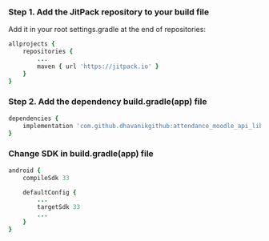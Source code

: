 ### Step 1. Add the JitPack repository to your build file

Add it in your root settings.gradle at the end of repositories:

```ruby
allprojects {
    repositories {
        ...
        maven { url 'https://jitpack.io' }
    }
}
```

### Step 2. Add the dependency build.gradle(app) file

```ruby
dependencies {
    implementation 'com.github.dhavanikgithub:attendance_moodle_api_lib:1.1.1'
}
```

### Change SDK in build.gradle(app) file

```ruby
android {
    compileSdk 33

    defaultConfig {
        ...
        targetSdk 33
        ...
    }
}
```
